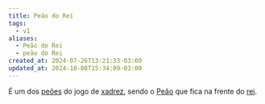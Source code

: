 ```yaml
---
title: Peão do Rei
tags:
  - v1
aliases:
  - Peão do Rei
  - peão do Rei
created_at: 2024-07-26T13:21:33-03:00
updated_at: 2024-10-08T15:34:09-03:00
---
```


É um dos [peões](Xadrez_Peao.md) do jogo de [xadrez](../../08/06/Xadrez.md), sendo o [Peão](Xadrez_Peao.md) que fica na frente do [rei](../08/Xadrez_Rei_xadrez.md).
